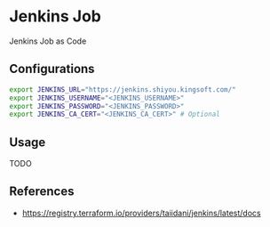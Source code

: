 # Jenkins Job

Jenkins Job as Code

## Configurations

```sh
export JENKINS_URL="https://jenkins.shiyou.kingsoft.com/"
export JENKINS_USERNAME="<JENKINS_USERNAME>"
export JENKINS_PASSWORD="<JENKINS_PASSWORD>"
export JENKINS_CA_CERT="<JENKINS_CA_CERT>" # Optional
```

## Usage

TODO

## References

- https://registry.terraform.io/providers/taiidani/jenkins/latest/docs

